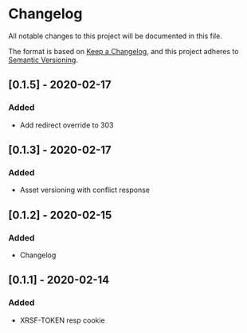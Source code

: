 # Changelog

All notable changes to this project will be documented in this file.

The format is based on [Keep a Changelog](https://keepachangelog.com/en/1.0.0/),
and this project adheres to [Semantic Versioning](https://semver.org/spec/v2.0.0.html).

## [0.1.5] - 2020-02-17

### Added

- Add redirect override to 303

## [0.1.3] - 2020-02-17

### Added

- Asset versioning with conflict response

## [0.1.2] - 2020-02-15

### Added

- Changelog

## [0.1.1] - 2020-02-14

### Added

- XRSF-TOKEN resp cookie
